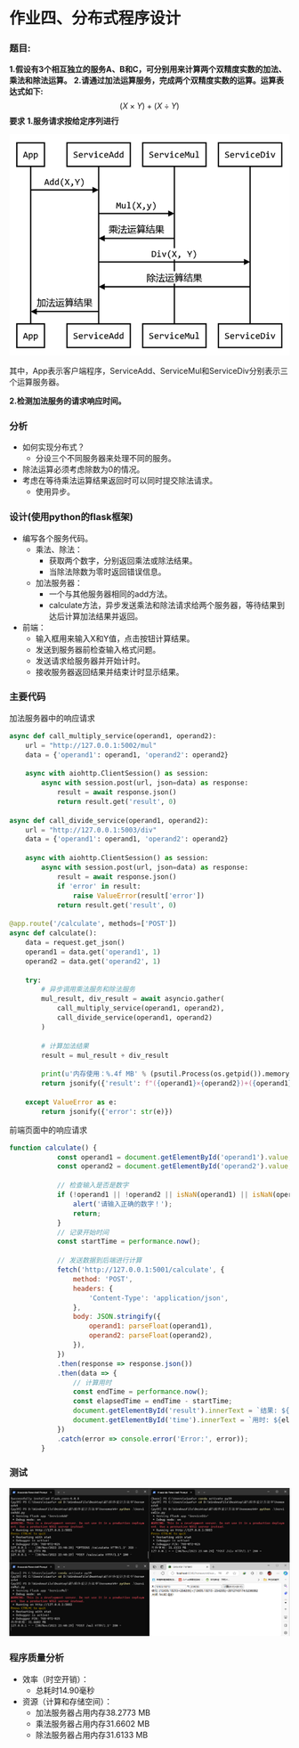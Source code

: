 # 作业四、分布式程序设计

### 题目:

**1.假设有3个相互独立的服务A、B和C，可分别用来计算两个双精度实数的加法、乘法和除法运算。**
**2.请通过加法运算服务，完成两个双精度实数的运算。运算表达式如下:**
$$
(X \times Y) + (X \div Y)
$$
**要求**
**1.服务请求按给定序列进行**

![img1](./img/pic1.png)

其中，App表示客户端程序，ServiceAdd、ServiceMul和ServiceDiv分别表示三个运算服务器。

**2.检测加法服务的请求响应时间。**



### 分析

- 如何实现分布式？
  - 分设三个不同服务器来处理不同的服务。
- 除法运算必须考虑除数为0的情况。
- 考虑在等待乘法运算结果返回时可以同时提交除法请求。
  - 使用异步。

### 设计(使用python的flask框架)

- 编写各个服务代码。
  - 乘法、除法：
    - 获取两个数字，分别返回乘法或除法结果。
    - 当除法除数为零时返回错误信息。
  - 加法服务器：
    - 一个与其他服务器相同的add方法。
    - calculate方法，异步发送乘法和除法请求给两个服务器，等待结果到达后计算加法结果并返回。
- 前端：
  - 输入框用来输入X和Y值，点击按钮计算结果。
  - 发送到服务器前检查输入格式问题。
  - 发送请求给服务器并开始计时。
  - 接收服务器返回结果并结束计时显示结果。

### 主要代码

加法服务器中的响应请求

```python
async def call_multiply_service(operand1, operand2):
    url = "http://127.0.0.1:5002/mul"
    data = {'operand1': operand1, 'operand2': operand2}

    async with aiohttp.ClientSession() as session:
        async with session.post(url, json=data) as response:
            result = await response.json()
            return result.get('result', 0)

async def call_divide_service(operand1, operand2):
    url = "http://127.0.0.1:5003/div"
    data = {'operand1': operand1, 'operand2': operand2}

    async with aiohttp.ClientSession() as session:
        async with session.post(url, json=data) as response:
            result = await response.json()
            if 'error' in result:
                raise ValueError(result['error'])
            return result.get('result', 0)
        
@app.route('/calculate', methods=['POST'])
async def calculate():
    data = request.get_json()
    operand1 = data.get('operand1', 1)
    operand2 = data.get('operand2', 1)

    try:
        # 异步调用乘法服务和除法服务
        mul_result, div_result = await asyncio.gather(
            call_multiply_service(operand1, operand2),
            call_divide_service(operand1, operand2)
        )

        # 计算加法结果
        result = mul_result + div_result

        print(u'内存使用：%.4f MB' % (psutil.Process(os.getpid()).memory_info().rss / 1024 / 1024))
        return jsonify({'result': f"({operand1}×{operand2})+({operand1}÷{operand2})={result}"})

    except ValueError as e:
        return jsonify({'error': str(e)})
```

前端页面中的响应请求

```javascript
function calculate() {
            const operand1 = document.getElementById('operand1').value;
            const operand2 = document.getElementById('operand2').value;

            // 检查输入是否是数字
            if (!operand1 || !operand2 || isNaN(operand1) || isNaN(operand2)) {
                alert('请输入正确的数字！');
                return;
            }
            // 记录开始时间
            const startTime = performance.now();

            // 发送数据到后端进行计算
            fetch('http://127.0.0.1:5001/calculate', {
                method: 'POST',
                headers: {
                    'Content-Type': 'application/json',
                },
                body: JSON.stringify({
                    operand1: parseFloat(operand1),
                    operand2: parseFloat(operand2),
                }),
            })
            .then(response => response.json())
            .then(data => {
                // 计算用时
                const endTime = performance.now();
                const elapsedTime = endTime - startTime;
                document.getElementById('result').innerText = `结果: ${data.result || data.error}`;
                document.getElementById('time').innerText = `用时: ${elapsedTime.toFixed(2)} 毫秒`;
            })
            .catch(error => console.error('Error:', error));
        }
```



### 测试

![test](./img/test.png)

### 程序质量分析

- 效率（时空开销）：
  - 总耗时14.90毫秒
- 资源（计算和存储空间）：
  - 加法服务器占用内存38.2773 MB
  - 乘法服务器占用内存31.6602 MB
  - 除法服务器占用内存31.6133 MB
